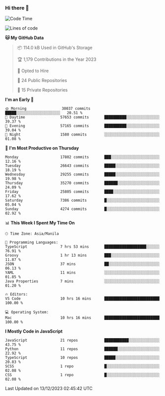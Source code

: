 ### Hi there 👋

<!--START_SECTION:waka-->
![Code Time](http://img.shields.io/badge/Code%20Time-481%20hrs%2031%20mins-blue)

![Lines of code](https://img.shields.io/badge/From%20Hello%20World%20I%27ve%20Written-60.9%20million%20lines%20of%20code-blue)

**🐱 My GitHub Data** 

> 📦 114.0 kB Used in GitHub's Storage 
 > 
> 🏆 1,179 Contributions in the Year 2023
 > 
> 💼 Opted to Hire
 > 
> 📜 24 Public Repositories 
 > 
> 🔑 15 Private Repositories 
 > 
**I'm an Early 🐤** 

```text
🌞 Morning                30037 commits       █████░░░░░░░░░░░░░░░░░░░░   20.51 % 
🌆 Daytime                57653 commits       ██████████░░░░░░░░░░░░░░░   39.37 % 
🌃 Evening                57165 commits       ██████████░░░░░░░░░░░░░░░   39.04 % 
🌙 Night                  1580 commits        ░░░░░░░░░░░░░░░░░░░░░░░░░   01.08 % 
```
📅 **I'm Most Productive on Thursday** 

```text
Monday                   17802 commits       ███░░░░░░░░░░░░░░░░░░░░░░   12.16 % 
Tuesday                  26643 commits       █████░░░░░░░░░░░░░░░░░░░░   18.19 % 
Wednesday                29255 commits       █████░░░░░░░░░░░░░░░░░░░░   19.98 % 
Thursday                 35270 commits       ██████░░░░░░░░░░░░░░░░░░░   24.09 % 
Friday                   25805 commits       ████░░░░░░░░░░░░░░░░░░░░░   17.62 % 
Saturday                 7386 commits        █░░░░░░░░░░░░░░░░░░░░░░░░   05.04 % 
Sunday                   4274 commits        █░░░░░░░░░░░░░░░░░░░░░░░░   02.92 % 
```


📊 **This Week I Spent My Time On** 

```text
🕑︎ Time Zone: Asia/Manila

💬 Programming Languages: 
TypeScript               7 hrs 53 mins       ███████████████████░░░░░░   76.91 % 
Groovy                   1 hr 13 mins        ███░░░░░░░░░░░░░░░░░░░░░░   11.87 % 
JSON                     37 mins             ██░░░░░░░░░░░░░░░░░░░░░░░   06.13 % 
YAML                     11 mins             ░░░░░░░░░░░░░░░░░░░░░░░░░   01.85 % 
Java Properties          7 mins              ░░░░░░░░░░░░░░░░░░░░░░░░░   01.20 % 

🔥 Editors: 
VS Code                  10 hrs 16 mins      █████████████████████████   100.00 % 

💻 Operating System: 
Mac                      10 hrs 16 mins      █████████████████████████   100.00 % 
```

**I Mostly Code in JavaScript** 

```text
JavaScript               21 repos            ███████████░░░░░░░░░░░░░░   43.75 % 
Python                   11 repos            ██████░░░░░░░░░░░░░░░░░░░   22.92 % 
TypeScript               10 repos            █████░░░░░░░░░░░░░░░░░░░░   20.83 % 
SCSS                     1 repo              █░░░░░░░░░░░░░░░░░░░░░░░░   02.08 % 
CSS                      1 repo              █░░░░░░░░░░░░░░░░░░░░░░░░   02.08 % 
```




 Last Updated on 13/12/2023 02:45:42 UTC
<!--END_SECTION:waka-->
